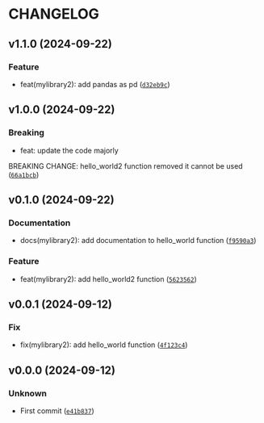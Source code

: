 # CHANGELOG

## v1.1.0 (2024-09-22)

### Feature

* feat(mylibrary2): add pandas as pd ([`d32eb9c`](https://github.com/Paulou74/mylibrary/commit/d32eb9c90209cd9e5215724a090f3dfd1a386b9f))

## v1.0.0 (2024-09-22)

### Breaking

* feat: update the code majorly

BREAKING CHANGE: hello_world2 function removed it cannot be used ([`66a1bcb`](https://github.com/Paulou74/mylibrary/commit/66a1bcbbc3f6ce7bcc4abfe8dd9d3b3755a782dd))

## v0.1.0 (2024-09-22)

### Documentation

* docs(mylibrary2): add documentation to hello_world function ([`f9590a3`](https://github.com/Paulou74/mylibrary/commit/f9590a35248b13509574a5cf5b6dda3381e86c23))

### Feature

* feat(mylibrary2): add hello_world2 function ([`5623562`](https://github.com/Paulou74/mylibrary/commit/5623562da817a08533bcfae85712a73c8936ec7a))

## v0.0.1 (2024-09-12)

### Fix

* fix(mylibrary2): add hello_world function ([`4f123c4`](https://github.com/Paulou74/mylibrary/commit/4f123c4bbe62855f9a741e1b36426181dcfda688))

## v0.0.0 (2024-09-12)

### Unknown

* First commit ([`e41b837`](https://github.com/Paulou74/mylibrary/commit/e41b83776a3fa8dd7bf902b3fde9b0013cdaef46))
